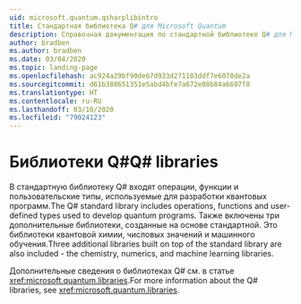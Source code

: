 ```yaml
---
uid: microsoft.quantum.qsharplibintro
title: Стандартная библиотека Q# для Microsoft Quantum
description: Справочная документация по стандартной библиотеке Q# для Microsoft Quantum
author: bradben
ms.author: bradben
ms.date: 03/04/2020
ms.topic: landing-page
ms.openlocfilehash: ac924a29bf90de67d933d271103ddf7e6078de2a
ms.sourcegitcommit: d61b388651351e5abd4bfe7a672e88b84a6697f8
ms.translationtype: HT
ms.contentlocale: ru-RU
ms.lasthandoff: 03/10/2020
ms.locfileid: "79024123"
---
```

# <a name="q-libraries"></a><span data-ttu-id="1a964-103">Библиотеки Q#</span><span class="sxs-lookup"><span data-stu-id="1a964-103">Q# libraries</span></span> #

<span data-ttu-id="1a964-104">В стандартную библиотеку Q# входят операции, функции и пользовательские типы, используемые для разработки квантовых программ.</span><span class="sxs-lookup"><span data-stu-id="1a964-104">The Q# standard library includes operations, functions and user-defined types used to develop quantum programs.</span></span> <span data-ttu-id="1a964-105">Также включены три дополнительные библиотеки, созданные на основе стандартной. Это библиотеки квантовой химии, числовых значений и машинного обучения.</span><span class="sxs-lookup"><span data-stu-id="1a964-105">Three additional libraries built on top of the standard library are also included - the chemistry, numerics, and machine learning libraries.</span></span>

<span data-ttu-id="1a964-106">Дополнительные сведения о библиотеках Q# см. в статье <xref:microsoft.quantum.libraries>.</span><span class="sxs-lookup"><span data-stu-id="1a964-106">For more information about the Q# libraries, see <xref:microsoft.quantum.libraries>.</span></span>
